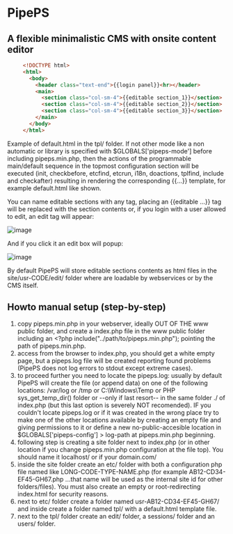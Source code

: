 # PipePS

## A flexible minimalistic CMS with onsite content editor

```html
     <!DOCTYPE html>
     <html>
       <body>
         <header class="text-end">{{login panel}}<hr></header>
         <main>
           <section class="col-sm-4">{{editable section_1}}</section>
           <section class="col-sm-4">{{editable section_2}}</section>
           <section class="col-sm-4">{{editable section_3}}</section>
         </main>
       </body>
     </html>
```
Example of default.html in the tpl/ folder. If not other mode like a non automatic or library is specified with $GLOBALS['pipeps-mode'] before including pipeps.min.php, then the actions of the programmable main/default sequence in the topmost configuration section will be executed (init, checkbefore, etcfind, etcrun, i18n, doactions, tplfind, include and checkafter) resulting in rendering the corresponding {{...}} template, for example default.html like shown.

You can name editable sections with any tag, placing an {{editable ...}} tag will be replaced with the section contents or, if you login with a user allowed to edit, an edit tag will appear:

![image](https://github.com/user-attachments/assets/36cfbf98-78a8-4a39-9fff-4b4c744a259c)

And if you click it an edit box will popup:

![image](https://github.com/user-attachments/assets/1033a3bc-cd98-495d-9e7b-5090a3930c36)

By default PipePS will store editable sections contents as html files in the site/usr-CODE/edit/ folder where are loadable by webservices or by the CMS itself.

## Howto manual setup (step-by-step)
1. copy pipeps.min.php in your webserver, ideally OUT OF THE www public folder, and create a index.php file in the www public folder including an <?php include("../path/to/pipeps.min.php"); pointing the path of pipeps.min.php.
2. access from the browser to index.php, you should get a white empty page, but a pipeps.log file will be created reporting found problems (PipePS does not log errors to stdout except extreme cases).
3. to proceed further you need to locate the pipeps.log: usually by default PipePS will create the file (or append data) on one of the following locations: /var/log or /tmp or C:\Windows\Temp or PHP sys_get_temp_dir() folder or --only if last resort-- in the same folder ./ of index.php (but this last option is severely NOT recomended). IF you couldn't locate pipeps.log or if it was created in the wrong place try to make one of the other locations available by creating an empty file and giving permissions to it or define a new no-public-accesible location in $GLOBALS['pipeps-config'] > log-path at pipeps.min.php beginning.
4. following step is creating a site folder next to index.php (or in other location if you change pipeps.min.php configuration at the file top). You should name it localhost/ or if your domain.com/
5. inside the site folder create an etc/ folder with both a configuration php file named like LONG-CODE-TYPE-NAME.php (for example AB12-CD34-EF45-GH67.php ...that name will be used as the internal site id for other folders/files). You must also create an empty or root-redirecting index.html for security reasons.
6. next to etc/ folder create a folder named usr-AB12-CD34-EF45-GH67/ and inside create a folder named tpl/ with a default.html template file.
7. next to the tpl/ folder create an edit/ folder, a sessions/ folder and an users/ folder.
